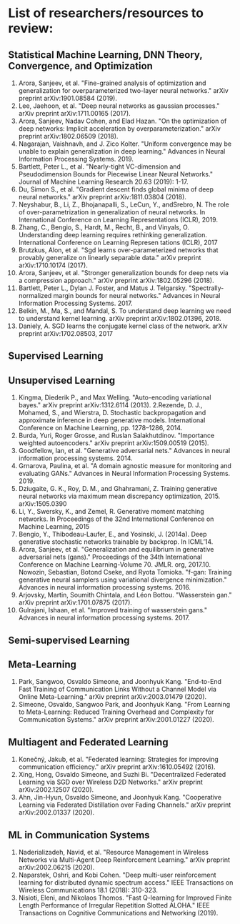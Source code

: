 # List of researchers/resources to review:

## Statistical Machine Learning, DNN Theory, Convergence, and Optimization
1. Arora, Sanjeev, et al. "Fine-grained analysis of optimization and generalization for overparameterized two-layer neural networks." arXiv preprint arXiv:1901.08584 (2019).
2. Lee, Jaehoon, et al. "Deep neural networks as gaussian processes." arXiv preprint arXiv:1711.00165 (2017).
3. Arora, Sanjeev, Nadav Cohen, and Elad Hazan. "On the optimization of deep networks: Implicit acceleration by overparameterization." arXiv preprint arXiv:1802.06509 (2018).
4. Nagarajan, Vaishnavh, and J. Zico Kolter. "Uniform convergence may be unable to explain generalization in deep learning." Advances in Neural Information Processing Systems. 2019.
5. Bartlett, Peter L., et al. "Nearly-tight VC-dimension and Pseudodimension Bounds for Piecewise Linear Neural Networks." Journal of Machine Learning Research 20.63 (2019): 1-17.
6. Du, Simon S., et al. "Gradient descent finds global minima of deep neural networks." arXiv preprint arXiv:1811.03804 (2018).
7. Neyshabur, B., Li, Z., Bhojanapalli, S., LeCun, Y., andSrebro, N. The role of over-parametrization in generalization of neural networks. In International Conference on Learning Representations (ICLR), 2019.
8. Zhang, C., Bengio, S., Hardt, M., Recht, B., and Vinyals, O. Understanding deep learning requires rethinking generalization. International Conference on Learning Represen
tations (ICLR), 2017
9. Brutzkus, Alon, et al. "Sgd learns over-parameterized networks that provably generalize on linearly separable data." arXiv preprint arXiv:1710.10174 (2017).
10. Arora, Sanjeev, et al. "Stronger generalization bounds for deep nets via a compression approach." arXiv preprint arXiv:1802.05296 (2018).
11. Bartlett, Peter L., Dylan J. Foster, and Matus J. Telgarsky. "Spectrally-normalized margin bounds for neural networks." Advances in Neural Information Processing Systems. 2017.
12. Belkin, M., Ma, S., and Mandal, S. To understand deep learning we need to understand kernel learning. arXiv preprint arXiv:1802.01396, 2018.
13. Daniely, A. SGD learns the conjugate kernel class of the network. arXiv preprint arXiv:1702.08503, 2017

## Supervised Learning

## Unsupervised Learning
1. Kingma, Diederik P., and Max Welling. "Auto-encoding variational bayes." arXiv preprint arXiv:1312.6114 (2013).
2.Rezende, D. J., Mohamed, S., and Wierstra, D. Stochastic backpropagation and approximate inference in deep generative models. International Conference on Machine Learning, pp. 1278–1286, 2014.
3. Burda, Yuri, Roger Grosse, and Ruslan Salakhutdinov. "Importance weighted autoencoders." arXiv preprint arXiv:1509.00519 (2015).
4. Goodfellow, Ian, et al. "Generative adversarial nets." Advances in neural information processing systems. 2014.
5. Grnarova, Paulina, et al. "A domain agnostic measure for monitoring and evaluating GANs." Advances in Neural Information Processing Systems. 2019.
6. Dziugaite, G. K., Roy, D. M., and Ghahramani, Z. Training generative neural networks via maximum mean discrepancy optimization, 2015. arXiv:1505.0390
7. Li, Y., Swersky, K., and Zemel, R. Generative moment matching networks. In Proceedings of the 32nd International Conference on Machine Learning, 2015
8. Bengio, Y., Thibodeau-Laufer, E., and Yosinski, J. (2014a). Deep generative stochastic networks trainable by backprop. In ICML’14.
9. Arora, Sanjeev, et al. "Generalization and equilibrium in generative adversarial nets (gans)." Proceedings of the 34th International Conference on Machine Learning-Volume 70. JMLR. org, 2017.10. Nowozin, Sebastian, Botond Cseke, and Ryota Tomioka. "f-gan: Training generative neural samplers using variational divergence minimization." Advances in neural information processing systems. 2016.
11. Arjovsky, Martin, Soumith Chintala, and Léon Bottou. "Wasserstein gan." arXiv preprint arXiv:1701.07875 (2017).
12. Gulrajani, Ishaan, et al. "Improved training of wasserstein gans." Advances in neural information processing systems. 2017.

## Semi-supervised Learning

## Meta-Learning
1. Park, Sangwoo, Osvaldo Simeone, and Joonhyuk Kang. "End-to-End Fast Training of Communication Links Without a Channel Model via Online Meta-Learning." arXiv preprint arXiv:2003.01479 (2020).
2. Simeone, Osvaldo, Sangwoo Park, and Joonhyuk Kang. "From Learning to Meta-Learning: Reduced Training Overhead and Complexity for Communication Systems." arXiv preprint arXiv:2001.01227 (2020).

## Multiagent and Federated Learning
1. Konečný, Jakub, et al. "Federated learning: Strategies for improving communication efficiency." arXiv preprint arXiv:1610.05492 (2016).
2. Xing, Hong, Osvaldo Simeone, and Suzhi Bi. "Decentralized Federated Learning via SGD over Wireless D2D Networks." arXiv preprint arXiv:2002.12507 (2020).
3. Ahn, Jin-Hyun, Osvaldo Simeone, and Joonhyuk Kang. "Cooperative Learning via Federated Distillation over Fading Channels." arXiv preprint arXiv:2002.01337 (2020).

## ML in Communication Systems
1. Naderializadeh, Navid, et al. "Resource Management in Wireless Networks via Multi-Agent Deep Reinforcement Learning." arXiv preprint arXiv:2002.06215 (2020).
2. Naparstek, Oshri, and Kobi Cohen. "Deep multi-user reinforcement learning for distributed dynamic spectrum access." IEEE Transactions on Wireless Communications 18.1 (2018): 310-323.
3. Nisioti, Eleni, and Nikolaos Thomos. "Fast Q-learning for Improved Finite Length Performance of Irregular Repetition Slotted ALOHA." IEEE Transactions on Cognitive Communications and Networking (2019).

